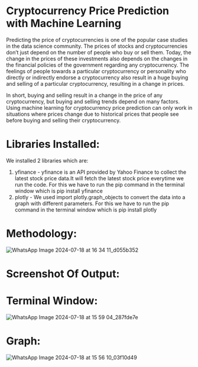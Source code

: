 # Cryptocurrency Price Prediction with Machine Learning
Predicting the price of cryptocurrencies is one of the popular case studies in the data science community. The prices of stocks and cryptocurrencies don’t just depend on the number of people who buy or sell them. Today, the change in the prices of these investments also depends on the changes in the financial policies of the government regarding any cryptocurrency. The feelings of people towards a particular cryptocurrency or personality who directly or indirectly endorse a cryptocurrency also result in a huge buying and selling of a particular cryptocurrency, resulting in a change in prices.

In short, buying and selling result in a change in the price of any cryptocurrency, but buying and selling trends depend on many factors. Using machine learning for cryptocurrency price prediction can only work in situations where prices change due to historical prices that people see before buying and selling their cryptocurrency. 

# Libraries Installed:
We installed 2 libraries which are:
1) yfinance -  yfinance is an API provided by Yahoo Finance to collect the latest stock price data.It will fetch the latest stock price everytime we run the code.
For this we have to run the pip command in the terminal window which is
pip install yfinance
2) plotly - We used import plotly.graph_objects to convert the data into a graph with different parameters.
For this we have to run the pip command in the terminal window which is
pip install plotly

# Methodology:
![WhatsApp Image 2024-07-18 at 16 34 11_d055b352](https://github.com/user-attachments/assets/2cc36e19-5ec8-472f-936b-7d2a45f22d34)

# Screenshot Of Output:
# Terminal Window:
![WhatsApp Image 2024-07-18 at 15 59 04_287fde7e](https://github.com/user-attachments/assets/edbecdf9-90fa-46fa-bfbf-45447c5b05a1)

# Graph:
![WhatsApp Image 2024-07-18 at 15 56 10_03f10d49](https://github.com/user-attachments/assets/012cbb48-732b-4e67-861a-3919bd80a348)
